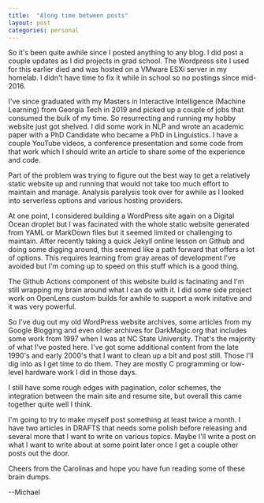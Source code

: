 ```yaml
---
title:  "Along time between posts"
layout: post
categories: personal
---
```


So it's been quite awhile since I posted anything to any blog. I did post a couple updates as I did projects in grad school. The Wordpress site I used for this earlier died and was hosted on a VMware ESXi server in my homelab. I didn't have time to fix it while in school so no postings since mid-2016.

<!-- excerpt-end -->

I've since graduated with my Masters in Interactive Intelligence (Machine Learning)
from Georgia Tech in 2019 and picked up a couple of jobs that consumed the bulk of my time. So resurrecting and running my hobby website just got shelved. I did some work in NLP and wrote an academic paper with a PhD Candidate who became a PhD in Linguistics.
I have a couple YouTube videos, a conference presentation and some code from that work which I should write an article to share some of the experience and code.

Part of the problem was trying to figure out the best way to get a relatively static website up and running that would not take too much effort to maintain and manage. Analysis paralysis took over for awhile as I looked into serverless options and various hosting providers.

At one point, I considered building a WordPress site again on a Digital Ocean droplet but I was facinated with the whole static website generated from YAML or MarkDown files
but it seemed limited or challenging to maintain. After recently taking a quick
Jekyll online lesson on Github and doing some digging around, this seemed like a
path forward that offers a lot of options. This requires learning from gray areas
of development I've avoided but I'm coming up to speed on this stuff which is a
good thing.

The Github Actions component of this website build is facinating and I'm still
wrapping my brain around what I can do with it. I did some side project work on
OpenLens custom builds for awhile to support a work initative and it was very
powerful.

So I've dug out my old WordPress website archives, some articles from my Google Blogging and even older archives for DarkMagic.org that includes
some work from 1997 when I was at NC State University. That's the majority of
what I've posted here. I've got some additional content from the late 1990's
and early 2000's that I want to clean up a bit and post still. Those I'll
dig into as I get time to do them. They are mostly C programming or low-level
hardware work I did in those days.

I still have some rough edges with pagination, color schemes, the integration
between the main site and resume site, but overall this came together quite
well I think.

I'm going to try to make myself post something at least twice a month.
I have two articles in DRAFTS that needs some polish before releasing and
several more that I want to write on various topics.  Maybe I'll write a
post on what I want to write about at some point later once I get a couple
other posts out the door.

Cheers from the Carolinas and hope you have fun reading some of these brain dumps.

--Michael
